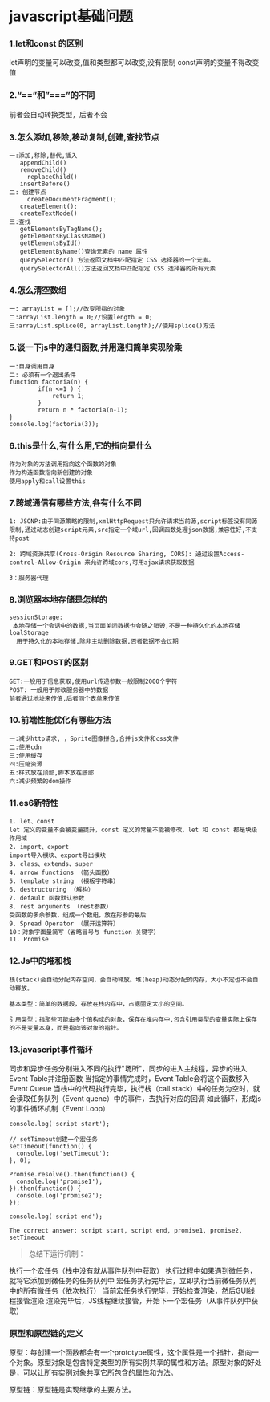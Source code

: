 # javascript基础问题

### 1.let和const 的区别

let声明的变量可以改变,值和类型都可以改变,没有限制
const声明的变量不得改变值

### 2.“==”和”===”的不同
前者会自动转换类型，后者不会

### 3.怎么添加,移除,移动复制,创建,查找节点

```
一:添加,移除,替代,插入
   appendChild()
   removeChild()
	 replaceChild()
   insertBefore()
二: 创建节点
	 createDocumentFragment();
   createElement();
   createTextNode()
三:查找
   getElementsByTagName();
   getElementsByClassName()
   getElementsById()
   getElementByName()查询元素的 name 属性
   querySelector() 方法返回文档中匹配指定 CSS 选择器的一个元素。
   querySelectorAll()方法返回文档中匹配指定 CSS 选择器的所有元素
```


### 4.怎么清空数组
```
一: arrayList = [];//改变所指的对象
二:arrayList.length = 0;//设置length = 0;
三:arrayList.splice(0, arrayList.length);//使用splice()方法
```

### 5.谈一下js中的递归函数,并用递归简单实现阶乘 
```
一:自身调用自身
二: 必须有一个退出条件
function factoria(n) {
		if(n <=1 ) {
			return 1;
		}
		return n * factoria(n-1);
}
console.log(factoria(3));
```

### 6.this是什么,有什么用,它的指向是什么

```
作为对象的方法调用指向这个函数的对象
作为构造函数指向新创建的对象
使用apply和call设置this 
```

### 7.跨域通信有哪些方法,各有什么不同

```
1: JSONP:由于同源策略的限制,xmlHttpRequest只允许请求当前源,script标签没有同源限制,通过动态创建script元素,src指定一个域url,回调函数处理json数据,兼容性好,不支持post

2: 跨域资源共享(Cross-Origin Resource Sharing, CORS): 通过设置Access-control-Allow-Origin 来允许跨域cors,可用ajax请求获取数据

3：服务器代理
```

### 8.浏览器本地存储是怎样的

```
sessionStorage:
 本地存储一个会话中的数据,当页面关闭数据也会随之销毁,不是一种持久化的本地存储
loalStorage
  用于持久化的本地存储,除非主动删除数据,否者数据不会过期
```

### 9.GET和POST的区别

```
GET:一般用于信息获取,使用url传递参数一般限制2000个字符
POST: 一般用于修改服务器中的数据
前者通过地址来传值,后者同个表单来传值
```

### 10.前端性能优化有哪些方法
```
一:减少http请求, ，Sprite图像拼合,合并js文件和css文件
二:使用cdn
三:使用缓存
四:压缩资源
五:样式放在顶部,脚本放在底部
六:减少频繁的dom操作
```

### 11.es6新特性

```
1. let、const
let 定义的变量不会被变量提升，const 定义的常量不能被修改，let 和 const 都是块级作用域
2. import、export
import导入模块、export导出模块
3. class、extends、super
4. arrow functions （箭头函数）
5. template string （模板字符串）
6. destructuring （解构）
7. default 函数默认参数
8. rest arguments （rest参数）
受函数的多余参数，组成一个数组，放在形参的最后
9. Spread Operator （展开运算符）
10：对象字面量简写（省略冒号与 function 关键字）
11. Promise
```

### 12.Js中的堆和栈

```
栈(stack)会自动分配内存空间，会自动释放。堆(heap)动态分配的内存，大小不定也不会自动释放。

基本类型：简单的数据段，存放在栈内存中，占据固定大小的空间。

引用类型：指那些可能由多个值构成的对象，保存在堆内存中,包含引用类型的变量实际上保存的不是变量本身，而是指向该对象的指针。
```

### 13.javascript事件循环

同步和异步任务分别进入不同的执行"场所"，同步的进入主线程，异步的进入Event Table并注册函数
当指定的事情完成时，Event Table会将这个函数移入Event Queue
当栈中的代码执行完毕，执行栈（call stack）中的任务为空时，就会读取任务队列（Event quene）中的事件，去执行对应的回调
如此循环，形成js的事件循环机制（Event Loop）

```
console.log('script start');

// setTimeout创建一个宏任务
setTimeout(function() {
  console.log('setTimeout');
}, 0);

Promise.resolve().then(function() {
  console.log('promise1');
}).then(function() {
  console.log('promise2');
});

console.log('script end');

```
`The correct answer: script start, script end, promise1, promise2, setTimeout`
>总结下运行机制：

执行一个宏任务（栈中没有就从事件队列中获取）
执行过程中如果遇到微任务，就将它添加到微任务的任务队列中
宏任务执行完毕后，立即执行当前微任务队列中的所有微任务（依次执行）
当前宏任务执行完毕，开始检查渲染，然后GUI线程接管渲染
渲染完毕后，JS线程继续接管，开始下一个宏任务（从事件队列中获取）

### 原型和原型链的定义
原型：每创建一个函数都会有一个prototype属性，这个属性是一个指针，指向一个对象。原型对象是包含特定类型的所有实例共享的属性和方法。原型对象的好处是，可以让所有实例对象共享它所包含的属性和方法。

原型链：原型链是实现继承的主要方法。